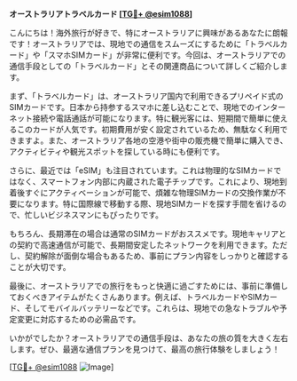 **オーストラリアトラベルカード [[TG💪+ @esim1088](https://t.me/s/esim1088)]**

こんにちは！海外旅行が好きで、特にオーストラリアに興味があるあなたに朗報です！オーストラリアでは、現地での通信をスムーズにするために「トラベルカード」や「スマホSIMカード」が非常に便利です。今回は、オーストラリアでの通信手段としての「トラベルカード」とその関連商品について詳しくご紹介します。

まず、「トラベルカード」は、オーストラリア国内で利用できるプリペイド式のSIMカードです。日本から持参するスマホに差し込むことで、現地でのインターネット接続や電話通話が可能になります。特に観光客には、短期間で簡単に使えるこのカードが人気です。初期費用が安く設定されているため、無駄なく利用できますよ。また、オーストラリア各地の空港や街中の販売機で簡単に購入でき、アクティビティや観光スポットを探している時にも便利です。

さらに、最近では「eSIM」も注目されています。これは物理的なSIMカードではなく、スマートフォン内部に内蔵された電子チップです。これにより、現地到着後すぐにアクティベーションが可能で、煩雑な物理SIMカードの交換作業が不要になります。特に国際線で移動する際、現地SIMカードを探す手間を省けるので、忙しいビジネスマンにもぴったりです。

もちろん、長期滞在の場合は通常のSIMカードがおススメです。現地キャリアとの契約で高速通信が可能で、長期間安定したネットワークを利用できます。ただし、契約解除が面倒な場合もあるため、事前にプラン内容をしっかりと確認することが大切です。

最後に、オーストラリアでの旅行をもっと快適に過ごすためには、事前に準備しておくべきアイテムがたくさんあります。例えば、トラベルカードやSIMカード、そしてモバイルバッテリーなどです。これらは、現地での急なトラブルや予定変更に対応するための必需品です。

いかがでしたか？オーストラリアでの通信手段は、あなたの旅の質を大きく左右します。ぜひ、最適な通信プランを見つけて、最高の旅行体験をしましょう！

[[TG💪+ @esim1088](https://t.me/s/esim1088) ![Image](https://i.postimg.cc/Y0z9fWf4/image.png)]